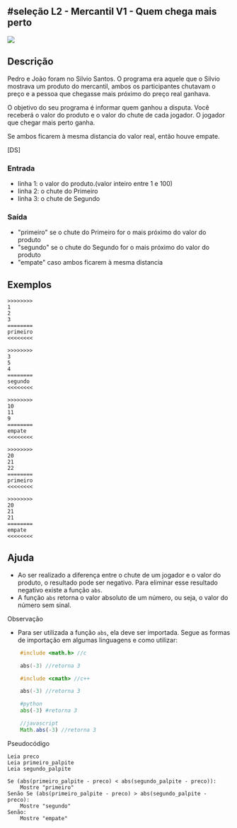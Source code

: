 ## #seleção L2 - Mercantil V1 - Quem chega mais perto


![](https://raw.githubusercontent.com/qxcodefup/moodle/master/base/030/__capa.jpg)

## Descrição

Pedro e João foram no Silvio Santos. O programa era aquele que o Silvio mostrava um produto do mercantil, ambos os participantes chutavam o preço e a pessoa que chegasse mais próximo do preço real ganhava.

O objetivo do seu programa é informar quem ganhou a disputa. Você receberá o valor do produto e o valor do chute de cada jogador. O jogador que chegar mais perto ganha.

Se ambos ficarem à mesma distancia do valor real, então houve empate.

[DS]

### Entrada
* linha 1: o valor do produto.(valor inteiro entre 1 e 100)
* linha 2: o chute do Primeiro
* linha 3: o chute de Segundo

### Saída
* "primeiro" se o chute do Primeiro for o mais próximo do valor do produto
* "segundo" se o chute do Segundo for o mais próximo do valor do produto
* "empate" caso ambos ficarem à mesma distancia

## Exemplos

```
>>>>>>>>
1
2
3
========
primeiro
<<<<<<<<

>>>>>>>>
3
5
4
========
segundo
<<<<<<<<

>>>>>>>>
10
11
9
========
empate
<<<<<<<<

>>>>>>>>
20
21
22
========
primeiro
<<<<<<<<

>>>>>>>>
20
21
21
========
empate
<<<<<<<<
```

## Ajuda

* Ao ser realizado a diferença entre o chute de um jogador e o valor do produto, o resultado pode ser negativo. Para eliminar esse resultado negativo existe a função `abs`.
* A função `abs` retorna o valor absoluto de um número, ou seja, o valor do número sem sinal.

Observação

* Para ser utilizada a função `abs`, ela deve ser importada. Segue as formas de importação em algumas linguagens e como utilizar:

```c
    #include <math.h> //c

    abs(-3) //retorna 3
```
```c++
    #include <cmath> //c++

    abs(-3) //retorna 3
```
```python
    #python
    abs(-3) #retorna 3
```
```javascript
    //javascript 
    Math.abs(-3) //retorna 3
```


Pseudocódigo

```
Leia preco
Leia primeiro_palpite
Leia segundo_palpite

Se (abs(primeiro_palpite - preco) < abs(segundo_palpite - preco)):
    Mostre "primeiro"
Senão Se (abs(primeiro_palpite - preco) > abs(segundo_palpite - preco):
    Mostre "segundo"
Senão:
    Mostre "empate"
```